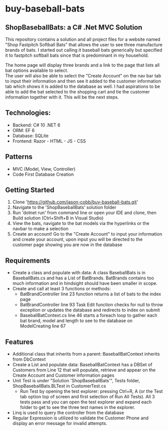 # buy-baseball-bats
## ShopBaseballBats: a C# .Net MVC Solution
This repository contains a solution and all project files for a website named "Shop Fastpitch Softball Bats" that allows the user to see three manufacture brands of bats.  I started out calling it baseball bats generically but specified it to fastpitch softball bats since that is predominant in my household.

The home page will display three brands and a link to the page that lists all bat options available to select.  
The user will also be able to select the "Create Account" on the nav bar tab to input their information and then see it added to the customer information tab which shows it is added to the database as well.  I had aspirations to be able to add the bat selected to the shopping cart and tie the customer information together with it.  This will be the next steps.

## Technologies:
- Backend: C# 10 .NET 6
- ORM: EF 6
- Database: SQLite
- Frontend: Razor - HTML - JS - CSS

## Patterns
- MVC (Model, View, Controller)
- Code First Database Creation

## Getting Started
1. Clone 'https://github.com/jason-cobb/buy-baseball-bats.git'
2. Navigate to the 'ShopBaseballBats' solution folder
3. Run 'dotnet run' from command line or open your IDE and clone, then Build solution (Ctrl+Shift+B in Visual Studio)
4. View the bats, navigate to the bat models via the hyperlinks or the navbar to make a selection
5. Create an account! Go to the "Create Account" to input your information and create your account, upon input you will be directed to the customer page showing you are now in the database

## Requirements
- Create a class and populate with data: A class BaseballBats is in BaseballBats.cs and has a List of BatBrands. BatBrands contains too much information and in hindsight should have been smaller in scope.
- Create and call at least 3 functions or methods: 
  - BatBrandController line 23 function returns a list of bats to the index page
  - BatBrandController line 93 Task Edit function checks for null to throw exception or updates the database and redirects to index on submit
  - BaseballBatContext.cs line 46 starts a foreach loop to gather each bat brand, model and length to see to the database on ModelCreating line 67
 
 ## Features
 - Additional class that inherits from a parent: BaseballBatContext inherits from DbContext
 - Create a List and populate data: BaseballBatContext has a DBSet of Customers from Line 12 that will populate, retrieve and appear on the Create Account and Customer information pages
 - Unit Test is under "Solution 'ShopBaseballBats'", Tests folder, ShopBaseballBats.BLTest in CustomerTest.cs 
      - Run Test by opening the test explorer: pressing Ctrl+R, A (or the Test tab option top of screen and first selection of Run All Tests). All 3 tests pass and you can open the test explorer and expand each folder to get to see the three test names in the explorer.
 - Linq is used to query the controller from the database
 - Regular Expression is utilized to validate the Customer Phone and display an error message for invalid attempts.
 




